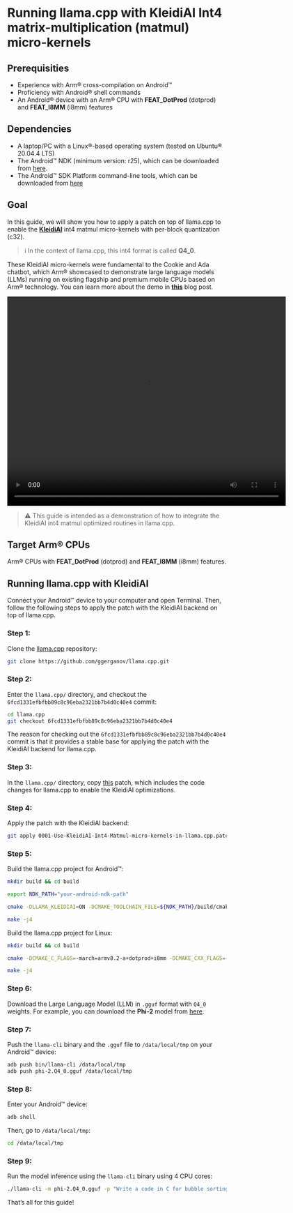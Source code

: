 <!--
    MIT License

    Copyright (c) 2024 Arm Limited

    Permission is hereby granted, free of charge, to any person obtaining a copy
    of this software and associated documentation files (the "Software"), to deal
    in the Software without restriction, including without limitation the rights
    to use, copy, modify, merge, publish, distribute, sublicense, and/or sell
    copies of the Software, and to permit persons to whom the Software is
    furnished to do so, subject to the following conditions:

    The above copyright notice and this permission notice shall be included in all
    copies or substantial portions of the Software.

    THE SOFTWARE IS PROVIDED "AS IS", WITHOUT WARRANTY OF ANY KIND, EXPRESS OR
    IMPLIED, INCLUDING BUT NOT LIMITED TO THE WARRANTIES OF MERCHANTABILITY,
    FITNESS FOR A PARTICULAR PURPOSE AND NONINFRINGEMENT. IN NO EVENT SHALL THE
    AUTHORS OR COPYRIGHT HOLDERS BE LIABLE FOR ANY CLAIM, DAMAGES OR OTHER
    LIABILITY, WHETHER IN AN ACTION OF CONTRACT, TORT OR OTHERWISE, ARISING FROM,
    OUT OF OR IN CONNECTION WITH THE SOFTWARE OR THE USE OR OTHER DEALINGS IN THE
    SOFTWARE.
-->

<h1><b>Running llama.cpp with KleidiAI Int4 matrix-multiplication (matmul) micro-kernels </b></h1>

## Prerequisities

- Experience with Arm® cross-compilation on Android™
- Proficiency with Android® shell commands
- An Android® device with an Arm® CPU with <strong>FEAT_DotProd</strong> (dotprod) and <strong>FEAT_I8MM</strong> (i8mm) features

## Dependencies
- A laptop/PC with a Linux®-based operating system (tested on Ubuntu® 20.04.4 LTS)
- The Android™ NDK (minimum version: r25), which can be downloaded from [here](https://developer.android.com/ndk/downloads).
- The Android™ SDK Platform command-line tools, which can be downloaded from [here](https://developer.android.com/tools/releases/platform-tools)

## Goal

In this guide, we will show you how to apply a patch on top of llama.cpp to enable the <strong>[KleidiAI](https://gitlab.arm.com/kleidi/kleidiai)</strong> int4 matmul micro-kernels with per-block quantization (c32).

> ℹ️ In the context of llama.cpp, this int4 format is called <strong>Q4_0</strong>.

These KleidiAI micro-kernels were fundamental to the Cookie and Ada chatbot, which Arm® showcased to demonstrate large language models (LLMs) running on existing flagship and premium mobile CPUs based on Arm® technology. You can learn more about the demo in <strong>[this](https://community.arm.com/arm-community-blogs/b/ai-and-ml-blog/posts/generative-ai-on-mobile-on-arm-cpu)</strong> blog post.

<p align="center">
<video autoplay src="https://community.arm.com/cfs-file/__key/telligent-evolution-videotranscoding-securefilestorage/communityserver-blogs-components-weblogfiles-00-00-00-38-23/phi_2D00_3-demo.mp4.mp4" width="640" height="480" controls></video>
</p>

> ⚠️ This guide is intended as a demonstration of how to integrate the KleidiAI int4 matmul optimized routines in llama.cpp.

## Target Arm® CPUs

Arm® CPUs with <strong>FEAT_DotProd</strong> (dotprod) and <strong>FEAT_I8MM</strong> (i8mm) features.

## Running llama.cpp with KleidiAI

Connect your Android™ device to your computer and open Terminal. Then, follow the following steps to apply the patch with the KleidiAI backend on top of llama.cpp.

### Step 1:

Clone the [llama.cpp](https://github.com/ggerganov/llama.cpp) repository:

```bash
git clone https://github.com/ggerganov/llama.cpp.git
```
### Step 2:

Enter the `llama.cpp/` directory, and checkout the `6fcd1331efbfbb89c8c96eba2321bb7b4d0c40e4` commit:

```bash
cd llama.cpp
git checkout 6fcd1331efbfbb89c8c96eba2321bb7b4d0c40e4
```

The reason for checking out the `6fcd1331efbfbb89c8c96eba2321bb7b4d0c40e4` commit is that it provides a stable base for applying the patch with the KleidiAI backend for llama.cpp.

### Step 3:

In the `llama.cpp/` directory, copy [this](0001-Use-KleidiAI-Int4-Matmul-micro-kernels-in-llama.cpp.patch) patch, which includes the code changes for llama.cpp to enable the KleidiAI optimizations.


### Step 4:

Apply the patch with the KleidiAI backend:

```bash
git apply 0001-Use-KleidiAI-Int4-Matmul-micro-kernels-in-llama.cpp.patch
```

### Step 5:

Build the llama.cpp project for Android™:

```bash
mkdir build && cd build

export NDK_PATH="your-android-ndk-path"

cmake -DLLAMA_KLEIDIAI=ON -DCMAKE_TOOLCHAIN_FILE=${NDK_PATH}/build/cmake/android.toolchain.cmake -DANDROID_ABI=arm64-v8a -DANDROID_PLATFORM=android-23 -DCMAKE_C_FLAGS=-march=armv8.2a+i8mm+dotprod -DCMAKE_CXX_FLAGS=-march=armv8.2a+i8mm+dotprod ..

make -j4
```
Build the llama.cpp project for Linux:

```bash
mkdir build && cd build

cmake -DCMAKE_C_FLAGS=-march=armv8.2-a+dotprod+i8mm -DCMAKE_CXX_FLAGS=-march=armv8.2-a+dotprod+i8mm -DLLAMA_KLEIDIAI=ON

make -j4
```

### Step 6:

Download the Large Language Model (LLM) in `.gguf` format with `Q4_0` weights. For example, you can download the <strong>Phi-2</strong> model from [here](https://huggingface.co/TheBloke/phi-2-GGUF/blob/main/phi-2.Q4_0.gguf).


### Step 7:

Push the `llama-cli` binary and the `.gguf` file to `/data/local/tmp` on your Android™ device:

```bash
adb push bin/llama-cli /data/local/tmp
adb push phi-2.Q4_0.gguf /data/local/tmp
```

### Step 8:

Enter your Android™ device:

```bash
adb shell
```
Then, go to `/data/local/tmp`:

```bash
cd /data/local/tmp
```

### Step 9:

Run the model inference using the `llama-cli` binary using 4 CPU cores:

```bash
./llama-cli -m phi-2.Q4_0.gguf -p "Write a code in C for bubble sorting" -n 32 -t 4
```

That’s all for this guide!
